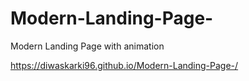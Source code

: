 # Modern-Landing-Page-

Modern Landing Page with animation

https://diwaskarki96.github.io/Modern-Landing-Page-/
